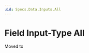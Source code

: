 ```yaml
---
uid: Specs.Data.Inputs.All
---
```

# Field Input-Type **All**

Moved to [](xref:Specs.Data.Fields.All)